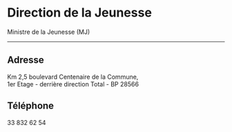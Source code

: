 # Direction de la Jeunesse

Ministre de la Jeunesse (MJ)  

-------------------------------

**Adresse**
-----------

Km 2,5 boulevard Centenaire de la Commune,  
1er Etage - derrière direction Total - BP 28566

**Téléphone**
-------------

33 832 62 54